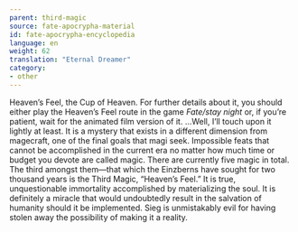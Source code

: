 ```yaml
---
parent: third-magic
source: fate-apocrypha-material
id: fate-apocrypha-encyclopedia
language: en
weight: 62
translation: "Eternal Dreamer"
category:
- other
---
```


Heaven’s Feel, the Cup of Heaven. For further details about it, you should either play the Heaven’s Feel route in the game *Fate/stay night* or, if you’re patient, wait for the animated film version of it.
…Well, I’ll touch upon it lightly at least. It is a mystery that exists in a different dimension from magecraft, one of the final goals that magi seek. Impossible feats that cannot be accomplished in the current era no matter how much time or budget you devote are called magic.
There are currently five magic in total. The third amongst them—that which the Einzberns have sought for two thousand years is the Third Magic, “Heaven’s Feel.” It is true, unquestionable immortality accomplished by materializing the soul. It is definitely a miracle that would undoubtedly result in the salvation of humanity should it be implemented. Sieg is unmistakably evil for having stolen away the possibility of making it a reality.
